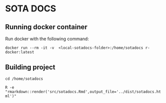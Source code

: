 # SOTA DOCS

## Running docker container

Run docker with the following command:

`docker run --rm -it -v  <local-sotadocs-folder>:/home/sotadocs r-docker:latest`

## Building project

`cd /home/sotadocs`

`R -e "rmarkdown::render('src/sotadocs.Rmd',output_file='../dist/sotadocs.html')"`